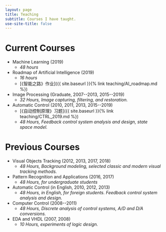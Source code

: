 ```yaml
---
layout: page
title: Teaching
subtitle: Courses I have taught.
use-site-title: false
---
```


# Current Courses

- Machine Learning (2019)
  + *48 hours*
- Roadmap of Artificial Intelligence (2019)
  + *16 hours*
  + [《智能之路》作业]({{ site.baseurl }}{% link teaching/AI_roadmap.md %})
- Image Processing (Graduate, 2007--2013, 2015--2019)
  + *32 Hours, Image capturing, filtering, and restoration.*
- Automatic Control (2010, 2011, 2013, 2015--2019)
  + [《自动控制原理》习题]({{ site.baseurl }}{% link teaching/CTRL_2019.md %})
  + *48 Hours, Feedback control system analysis and design, state space model.*

# Previous Courses

- Visual Objects Tracking (2012, 2013, 2017, 2018)
  + *48 Hours, Background modeling, selected classic and modern visual tracking methods.*
- Pattern Recognition and Applications (2016, 2017)
  + *48 Hours, for undergraduate students*
- Automatic Control (in English, 2010, 2012, 2013)
  + *48 Hours, in English, for foreign students. Feedback control system analysis and design.*
- Computer Control (2008--2011)
  + *48 Hours, Discrete analysis of control systems, A/D and D/A conversions.*
- EDA and VHDL (2007, 2008)
  + *10 Hours, experiments of logic design.*


